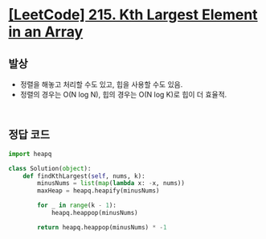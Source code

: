 # [[LeetCode] 215. Kth Largest Element in an Array](https://leetcode.com/problems/kth-largest-element-in-an-array/)

## 발상

- 정렬을 해놓고 처리할 수도 있고, 힙을 사용할 수도 있음.
- 정렬의 경우는 O(N log N), 힙의 경우는 O(N log K)로 힙이 더 효율적.

## <br>정답 코드

```python
import heapq

class Solution(object):
    def findKthLargest(self, nums, k):
        minusNums = list(map(lambda x: -x, nums))
        maxHeap = heapq.heapify(minusNums)

        for _ in range(k - 1):
            heapq.heappop(minusNums)

        return heapq.heappop(minusNums) * -1
```

